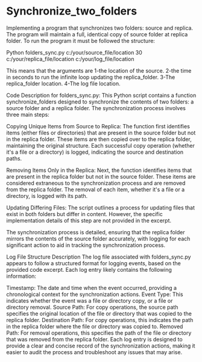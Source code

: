 # Synchronize_two_folders
Implementing a program that synchronizes two folders: source and replica. The  program will maintain a full, identical copy of source folder at replica folder.
To run the program it must be followed the structure:

Python folders_sync.py c:/your/source_file/location 30 c:/your/replica_file/location c:/your/log_file/location

This means that the arguments are 
1-the location of the source.
2-the time in seconds to run the infinite loop updating the replica_folder.
3-The replica_folder location.
4-The log file location.


Code Description for folders_sync.py:
This Python script contains a function synchronize_folders designed to synchronize the contents of two folders: a source folder and a replica folder. The synchronization process involves three main steps:

Copying Unique Items from Source to Replica: The function first identifies items (either files or directories) that are present in the source folder but not in the replica folder. These items are then copied over to the replica folder, maintaining the original structure. Each successful copy operation (whether it's a file or a directory) is logged, indicating the source and destination paths.

Removing Items Only in the Replica: Next, the function identifies items that are present in the replica folder but not in the source folder. These items are considered extraneous to the synchronization process and are removed from the replica folder. The removal of each item, whether it's a file or a directory, is logged with its path.

Updating Differing Files: The script outlines a process for updating files that exist in both folders but differ in content. However, the specific implementation details of this step are not provided in the excerpt.

The synchronization process is detailed, ensuring that the replica folder mirrors the contents of the source folder accurately, with logging for each significant action to aid in tracking the synchronization process.


Log File Structure Description
The log file associated with folders_sync.py appears to follow a structured format for logging events, based on the provided code excerpt. Each log entry likely contains the following information:

Timestamp: The date and time when the event occurred, providing a chronological context for the synchronization actions.
Event Type: This indicates whether the event was a file or directory copy, or a file or directory removal.
Source Path: For copy operations, the source path specifies the original location of the file or directory that was copied to the replica folder.
Destination Path: For copy operations, this indicates the path in the replica folder where the file or directory was copied to.
Removed Path: For removal operations, this specifies the path of the file or directory that was removed from the replica folder.
Each log entry is designed to provide a clear and concise record of the synchronization actions, making it easier to audit the process and troubleshoot any issues that may arise.
